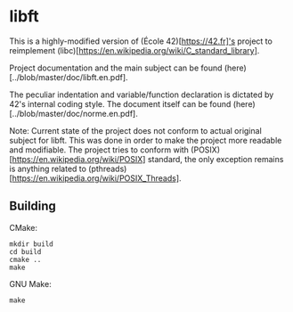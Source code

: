 # libft

This is a highly-modified version of (École 42)[https://42.fr]'s project to reimplement (libc)[https://en.wikipedia.org/wiki/C_standard_library].

Project documentation and the main subject can be found (here)[../blob/master/doc/libft.en.pdf].

The peculiar indentation and variable/function declaration is dictated by 42's internal coding style.
The document itself can be found (here)[../blob/master/doc/norme.en.pdf].

Note: Current state of the project does not conform to actual original subject for libft.
This was done in order to make the project more readable and modifiable.
The project tries to conform with (POSIX)[https://en.wikipedia.org/wiki/POSIX] standard, the only exception remains is anything related to (pthreads)[https://en.wikipedia.org/wiki/POSIX_Threads].

## Building

CMake:
```
mkdir build
cd build
cmake ..
make
```

GNU Make:
```
make
```
